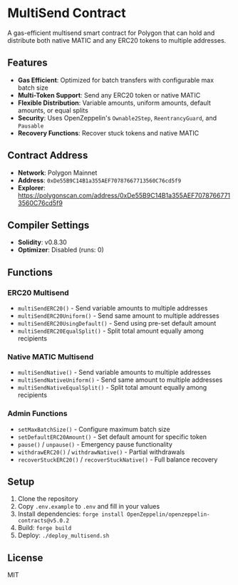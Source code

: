 # MultiSend Contract

A gas-efficient multisend smart contract for Polygon that can hold and distribute both native MATIC and any ERC20 tokens to multiple addresses.

## Features

- **Gas Efficient**: Optimized for batch transfers with configurable max batch size
- **Multi-Token Support**: Send any ERC20 token or native MATIC
- **Flexible Distribution**: Variable amounts, uniform amounts, default amounts, or equal splits
- **Security**: Uses OpenZeppelin's `Ownable2Step`, `ReentrancyGuard`, and `Pausable`
- **Recovery Functions**: Recover stuck tokens and native MATIC

## Contract Address

- **Network**: Polygon Mainnet
- **Address**: `0xDe55B9C14B1a355AEF70787667713560C76cd5f9`
- **Explorer**: https://polygonscan.com/address/0xDe55B9C14B1a355AEF70787667713560C76cd5f9

## Compiler Settings

- **Solidity**: v0.8.30
- **Optimizer**: Disabled (runs: 0)

## Functions

### ERC20 Multisend
- `multiSendERC20()` - Send variable amounts to multiple addresses
- `multiSendERC20Uniform()` - Send same amount to multiple addresses
- `multiSendERC20UsingDefault()` - Send using pre-set default amount
- `multiSendERC20EqualSplit()` - Split total amount equally among recipients

### Native MATIC Multisend
- `multiSendNative()` - Send variable amounts to multiple addresses
- `multiSendNativeUniform()` - Send same amount to multiple addresses
- `multiSendNativeEqualSplit()` - Split total amount equally among recipients

### Admin Functions
- `setMaxBatchSize()` - Configure maximum batch size
- `setDefaultERC20Amount()` - Set default amount for specific token
- `pause()` / `unpause()` - Emergency pause functionality
- `withdrawERC20()` / `withdrawNative()` - Partial withdrawals
- `recoverStuckERC20()` / `recoverStuckNative()` - Full balance recovery

## Setup

1. Clone the repository
2. Copy `.env.example` to `.env` and fill in your values
3. Install dependencies: `forge install OpenZeppelin/openzeppelin-contracts@v5.0.2`
4. Build: `forge build`
5. Deploy: `./deploy_multisend.sh`

## License

MIT
